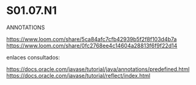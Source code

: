 # S01.07.N1
ANNOTATIONS

https://www.loom.com/share/5ca84afc7cfb42939b5f2f8f103d4b7a
https://www.loom.com/share/0fc2768ee4c14604a28813f6f9f22d14


enlaces consultados:

https://docs.oracle.com/javase/tutorial/java/annotations/predefined.html
https://docs.oracle.com/javase/tutorial/reflect/index.html
